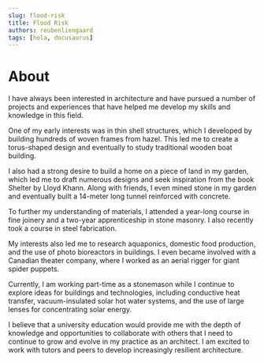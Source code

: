 ```yaml
---
slug: flood-risk
title: Flood Risk
authors: reubenliengaard
tags: [hola, docusaurus]
---
```


# About

I have always been interested in architecture and have pursued a number of projects and experiences that have helped me develop my skills and knowledge in this field.

One of my early interests was in thin shell structures, which I developed by building hundreds of woven frames from hazel. This led me to create a torus-shaped design and eventually to study traditional wooden boat building.

I also had a strong desire to build a home on a piece of land in my garden, which led me to draft numerous designs and seek inspiration from the book Shelter by Lloyd Khann. Along with friends, I even mined stone in my garden and eventually built a 14-meter long tunnel reinforced with concrete.

To further my understanding of materials, I attended a year-long course in fine joinery and a two-year apprenticeship in stone masonry. I also recently took a course in steel fabrication.

My interests also led me to research aquaponics, domestic food production, and the use of photo bioreactors in buildings. I even became involved with a Canadian theater company, where I worked as an aerial rigger for giant spider puppets.

Currently, I am working part-time as a stonemason while I continue to explore ideas for buildings and technologies, including conductive heat transfer, vacuum-insulated solar hot water systems, and the use of large lenses for concentrating solar energy.

I believe that a university education would provide me with the depth of knowledge and opportunities to collaborate with others that I need to continue to grow and evolve in my practice as an architect. I am excited to work with tutors and peers to develop increasingly resilient architecture.
